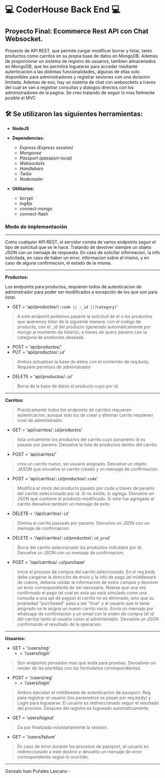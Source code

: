  # 💻 CoderHouse Back End 💻 # 

## Proyecto Final: Ecommerce Rest API con Chat Websocket. 

Proyecto de API REST, que permite cargar modificar borrar y listar, tanto productos como carritos en su propia base de datos en MongoDB. Ademas de proporcionar un sistema de registro de usuarios, tambien almacenados en MongoDB, que les permitirá loguearse para acceder mediante autenticacion a las distintas funcionalidades, algunas de ellas solo disponibles para administradores y registrar sesiones con una duracion limitada.
Ademas de eso, hay un sistema de chat con websockets a traves del cual se van a registrar consultas y dialogos directos con los administradores de la pagina.
Se creo tratando de seguir lo mas fielmente posible el MVC

## **🛠 Se utilizaron las siguientes herramientas:**

 - **NodeJS** 
 - **Dependencias:**
	 - *Express (Express session)*   
	 - *Mongoose*
	 -  *Passport (passport-local)*   
	 - *Websockets*   
	 - *Handlebars*   
	 - *Twilio*   
	 - *Nodemailer*

 - **Utilitarios:**
	 - bcrypt
	 - log4js
	 - connect-mongo
	 - connect-flash
     

### Modo de implementación 
---

Como cualquier API REST, el servidor consta de varios endpoints segun el tipo de solicitud que se le hace. Tratando de devolver siempre un objeto JSON con un mensaje de respuesta. En caso de solicitar informacion, la info solicitada, en caso de haber un error, informacion sobre el mismo, y en caso de alguna confirmacion, el estado de la misma.
___

**Productos:**

Los endpoints para productos, requieren todos de autenticacion de administrador para poder ser modificados a excepción de los que son para listar.

 - GET = 'api/productos/`(:code || :_id ||?category)`'
 
>A este endpoint podemos pasarle la solicitud de el o los productos que queremos listar de la siguiente manera: 
con el codigo de producto, con el _id del producto (generado automaticamente por mongo al momento de listarlo), a traves de query params con la categoria de productos deseada.

 - POST = 'api/productos/' 
 - PUT = 'api/productos/`:id`'
 
>Ambos actualizan la base de datos con el contenido de req.body. Requiere permisos de administrador

 - DELETE = 'api/productos/`:id`'  
 
 >Borra de la base de datos el producto cuyo por id.
 ___

**Carritos:**

>Practicamente todos los endpoints de carritos requieren autenticacion, aunque solo los de crear y eliminar carrito requieren nivel de administrador.

 - GET = 'api/carritos/`:id`/productos'

>lista unicamente los productos del carrito cuyo parametro id es pasado por params. Devuelve la lista de productos dentro del carrito.

 - POST = 'api/carritos/'

>crea un carrito nuevo, sin usuario asignado. Devuelve un objeto JASON que envuelve el carrito creado y un mensaje de confirmacion.

 - POST = 'api/carritos/`:id`/productos/`:code`'

>Modifica el stock del producto pasado por code a traves de params del carrito seleccionado por id. Si no existe, lo agrega. Devuelve un JSON que contiene el producto modificado. Si este fue agregado al carrito devuelve tambien un mensaje de exito.

 - DELETE = '/api/carritos/`:id`'

>Elimina el carrito passado por params. Devuelve un JSON con un mensaje de confirmacion.

 - DELETE = '/api/carritos/`:id`/productos/`:id_prod`'

>Borra del carrito seleccionado los productos indicados por id. Devuelve un JSON con un mensaje de confirmacion.

 - POST = '/api/carritos/`:id`/purchase'

>Inicia el proceso de compra del carrito seleccionado. En el req.body debe cargarse la dirección de envío y la info de pago.(el middleware de cobros, deberia validar la informacion de estos campos y devolver un error correspondiente de ser necesario. Notese que una vez confirmado el pago (el cual en esta api está simulado como una consulta a una api de pagos) el carrito no es eliminado, sino que su propiedad "purchased" pasa a ser "true" y al usuario que lo tenia asignado se le asigna un nuevo carrito vacío. Envia un mensaje por whatsapp de confirmacion y un email con la orden de compra (el id del carrito) tanto al usuario como al administrador. Devuelve un JSON confirmando el resultado de la operacion.
___

**Usuarios:**

 - GET = '/users/reg'
	 - = '/users/login'

>Son endpoints pensados mas que anda para pruebas. Devuelven un render de las plantillas con los formularios correspondientes.

 - POST = '/users/reg'
	 - = '/users/login'

>Ambos ejecutan el middleware de autenticacion de passport. Reg para registrar el usuario (los parametros se pasan por req.body) y Login para loguearse. El usuario es redireccionado segun el resultado del proceso. Despues del registro es logueado automaticamente.   

 - GET = 'users/logout'

>Da por finalizada voluntariamente la session.

 - GET = '/users/failure'

>En caso de error durante los procesos de passport, el usuario es redireccionado a este destino y devuelto un mensaje de error correspondiente segun lo ocurrido. 

-------
Gonzalo Ivan Puñales Lascano - 